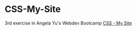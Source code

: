 # CSS-My-Site
3rd exercise in Angela Yu's Webdev Bootcamp
[CSS - My Site](https://haban3ra.github.io/CSS-My-Site/)
